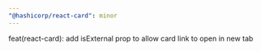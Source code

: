 ```yaml
---
"@hashicorp/react-card": minor
---
```


feat(react-card): add isExternal prop to allow card link to open in new tab
